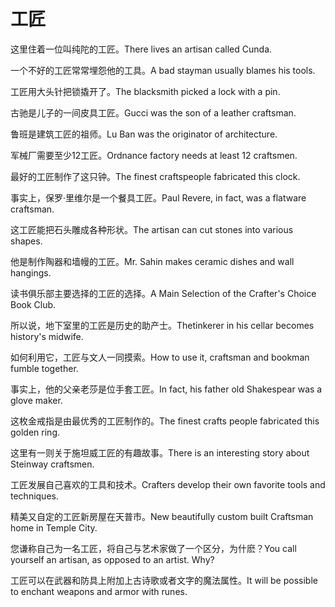 # 工匠

<p><span class="chinese">这里住着一位叫纯陀的工匠。</span><span class="english">There lives an artisan called Cunda.</span></p>

<p><span class="chinese">一个不好的工匠常常埋怨他的工具。</span><span class="english">A bad stayman usually blames his tools.</span></p>

<p><span class="chinese">工匠用大头针把锁撬开了。</span><span class="english">The blacksmith picked a lock with a pin.</span></p>

<p><span class="chinese">古驰是儿子的一间皮具工匠。</span><span class="english">Gucci was the son of a leather craftsman.</span></p>

<p><span class="chinese">鲁班是建筑工匠的祖师。</span><span class="english">Lu Ban was the originator of architecture.</span></p>

<p><span class="chinese">军械厂需要至少12工匠。</span><span class="english">Ordnance factory needs at least 12 craftsmen.</span></p>

<p><span class="chinese">最好的工匠制作了这只钟。</span><span class="english">The finest craftspeople fabricated this clock.</span></p>

<p><span class="chinese">事实上，保罗·里维尔是一个餐具工匠。</span><span class="english">Paul Revere, in fact, was a flatware craftsman.</span></p>

<p><span class="chinese">这工匠能把石头雕成各种形状。</span><span class="english">The artisan can cut stones into various shapes.</span></p>

<p><span class="chinese">他是制作陶器和墙幔的工匠。</span><span class="english">Mr. Sahin makes ceramic dishes and wall hangings.</span></p>

<p><span class="chinese">读书俱乐部主要选择的工匠的选择。</span><span class="english">A Main Selection of the Crafter's Choice Book Club.</span></p>

<p><span class="chinese">所以说，地下室里的工匠是历史的助产士。</span><span class="english">Thetinkerer in his cellar becomes history's midwife.</span></p>

<p><span class="chinese">如何利用它，工匠与文人一同摸索。</span><span class="english">How to use it, craftsman and bookman fumble together.</span></p>

<p><span class="chinese">事实上，他的父亲老莎是位手套工匠。</span><span class="english">In fact, his father old Shakespear was a glove maker.</span></p>

<p><span class="chinese">这枚金戒指是由最优秀的工匠制作的。</span><span class="english">The finest crafts people fabricated this golden ring.</span></p>

<p><span class="chinese">这里有一则关于施坦威工匠的有趣故事。</span><span class="english">There is an interesting story about Steinway craftsmen.</span></p>

<p><span class="chinese">工匠发展自己喜欢的工具和技术。</span><span class="english">Crafters develop their own favorite tools and techniques.</span></p>

<p><span class="chinese">精美又自定的工匠新房屋在天普市。</span><span class="english">New beautifully custom built Craftsman home in Temple City.</span></p>

<p><span class="chinese">您谦称自己为一名工匠，将自己与艺术家做了一个区分，为什麽？</span><span class="english">You call yourself an artisan, as opposed to an artist. Why?</span></p>

<p><span class="chinese">工匠可以在武器和防具上附加上古诗歌或者文字的魔法属性。</span><span class="english">It will be possible to enchant weapons and armor with runes.</span></p>

